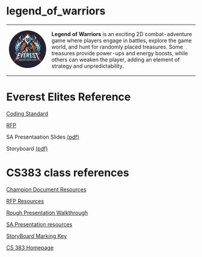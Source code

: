 # legend_of_warriors

<table>
  <tr>
    <td><img src="./docs_folder/team_lead05/logos/Logo.png" alt="Legend of Warriors Logo" width="700"></td>
    <td>
      <p>
        <strong>Legend of Warriors</strong> is an exciting 2D combat-adventure game where players 
        engage in battles, explore the game world, and hunt for randomly placed treasures. 
        Some treasures provide power-ups and energy boosts, while others can weaken the player, 
        adding an element of strategy and unpredictability.
      </p>
    </td>
  </tr>
</table>


# Everest Elites Reference
[Coding Standard](https://docs.google.com/document/d/1LwN1IsNJDbrkG7CQ_4cYRDVANrr4LlzVHY6VeJ2mtiI/edit?usp=sharing)

[RFP](/docs_folder/Final_RFP_EverestElites.pdf)

SA Presentaation Slides [(pdf)](/docs_folder/EverestElites_SA_Presentation.pdf)

Storyboard [(pdf)](/docs_folder/EverestElites_Storyboard.pdf)

# CS383 class references
[Champion Document Resources](https://webpages.uidaho.edu/drbc/cs383/assignments/Champion.html)

[RFP Resources](https://webpages.uidaho.edu/drbc/cs383/assignments/RFP.html)

[Rough Presentation Walkthrough](https://webpages.uidaho.edu/drbc/cs383/assignments/04b_PresentationStoreyboard.pdf)

[SA Presentation resources](https://webpages.uidaho.edu/drbc/cs383/assignments/04b_PresentationMarkingKey.pdf)

[StoryBoard Marking Key](https://webpages.uidaho.edu/drbc/cs383/assignments/04b_StoryboardMarkingKey.pdf)

[CS 383 Homepage](https://webpages.uidaho.edu/drbc/cs383/index.html)
